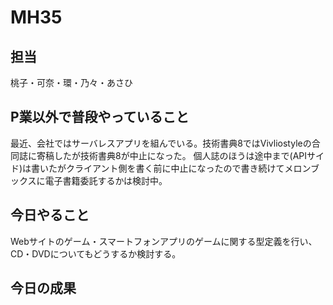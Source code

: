# MH35

## 担当

桃子・可奈・環・乃々・あさひ

## P業以外で普段やっていること

最近、会社ではサーバレスアプリを組んでいる。技術書典8ではVivliostyleの合同誌に寄稿したが技術書典8が中止になった。
個人誌のほうは途中まで(APIサイド)は書いたがクライアント側を書く前に中止になったので書き続けてメロンブックスに電子書籍委託するかは検討中。

## 今日やること

Webサイトのゲーム・スマートフォンアプリのゲームに関する型定義を行い、CD・DVDについてもどうするか検討する。

## 今日の成果
